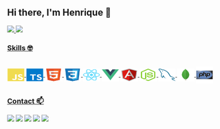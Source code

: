 ## Hi there, I'm Henrique 👋

 <div>
  <a href="https://github.com/brhcastro">
  <img height="180em" src="https://github-readme-stats.vercel.app/api?username=brhcastro&show_icons=true&include_all_commits=true&count_private=true"/>
  <img height="180em" src="https://github-readme-stats.vercel.app/api/top-langs/?username=brhcastro&layout=compact&langs_count=7"/>
</div>

 ### Skills 🤓
  
<div style="display: inline_block"><br>
  <img 
       align="center" 
       alt="Ricky-Js" 
       height="30" 
       title="JavaScript" 
       width="40" 
       src="https://raw.githubusercontent.com/devicons/devicon/master/icons/javascript/javascript-plain.svg" 
   />
  <img 
       align="center" 
       alt="Ricky-Ts" 
       height="30"
       title="TypeScript"
       width="40" 
       src="https://raw.githubusercontent.com/devicons/devicon/master/icons/typescript/typescript-plain.svg" 
   />
  <img 
       align="center" 
       alt="Ricky-HTML" height="30"
       title="HTML5"
       height="30"
       width="40" 
       src="https://raw.githubusercontent.com/devicons/devicon/master/icons/html5/html5-original.svg"
   />
  <img 
       align="center" 
       alt="Ricky-CSS"
       title="CSS3"
       height="30" 
       width="40" 
       src="https://raw.githubusercontent.com/devicons/devicon/master/icons/css3/css3-original.svg"
   />
  <img 
       align="center" 
       alt="Ricky-React"
       title="ReactJS"
       height="30" 
       width="40" 
       src="https://raw.githubusercontent.com/devicons/devicon/master/icons/react/react-original.svg"
   />
  <img 
       align="center" 
       alt="Ricky-Vue"
       title="VueJS"
       height="30" 
       width="40" 
       src="https://raw.githubusercontent.com/devicons/devicon/master/icons/vuejs/vuejs-original.svg"
   />
  <img 
       align="center" 
       alt="Ricky-Angular"
       title="AngularJS"
       height="30" 
       width="40" 
       src="https://raw.githubusercontent.com/devicons/devicon/master/icons/angularjs/angularjs-original.svg"
   />
  <img 
       align="center" 
       alt="Ricky-Nodejs"
       title="NodeJS"
       height="30" 
       width="40" 
       src="https://raw.githubusercontent.com/devicons/devicon/master/icons/nodejs/nodejs-original.svg"
   />
  <img 
       align="center" 
       alt="Ricky-MySQL" 
       title="MySQL"
       height="30" 
       width="40" 
       src="https://raw.githubusercontent.com/devicons/devicon/master/icons/mysql/mysql-original.svg"
   />
   <img 
       align="center" 
       alt="Ricky-MongoDB" 
       title="MongoDB"
       height="30" 
       width="40" 
       src="https://raw.githubusercontent.com/devicons/devicon/master/icons/mongodb/mongodb-original.svg"
   />
    <img 
       align="center" 
       alt="Ricky-PHP" 
       title="PHP" 
       width="40" 
       src="https://raw.githubusercontent.com/devicons/devicon/master/icons/php/php-original.svg"
   />
</div>
  
##

### Contact 📫
  
<div>
   <a href="https://www.linkedin.com/in/henrique-castro-a26504118/" target="_blank"><img src="https://img.shields.io/badge/-LinkedIn-%230077B5?style=for-the-badge&logo=linkedin&logoColor=white" target="_blank"></a>
  <a href="https://www.facebook.com/henrique.decastro.520" target="_blank"><img src="https://img.shields.io/badge/Facebook-1877F2?style=for-the-badge&logo=facebook&logoColor=white" target="_blank"></a>
  <a href="https://instagram.com/br_hcastro" target="_blank"><img src="https://img.shields.io/badge/-Instagram-%23E4405F?style=for-the-badge&logo=instagram&logoColor=white" target="_blank"></a>
  <a href="https://twitter.com/BrHCastro" target="_blank"><img src="https://img.shields.io/badge/Twitter-1DA1F2?style=for-the-badge&logo=twitter&logoColor=white" target="_blank"></a>
  <a href = "mailto:hendecastro@gmail.com"><img src="https://img.shields.io/badge/-Gmail-%23333?style=for-the-badge&logo=gmail&logoColor=white" target="_blank"></a>
</div>
